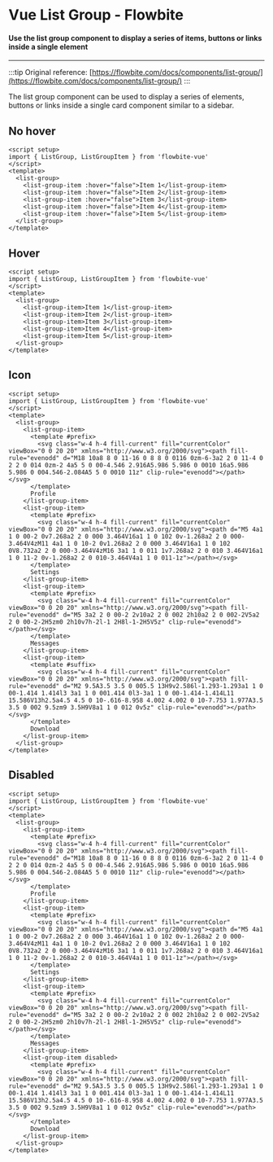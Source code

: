 <script setup>
import ListGroupExample from './listGroup/examples/ListGroupExample.vue'
import ListGroupHoverExample from './listGroup/examples/ListGroupHoverExample.vue'
import ListGroupHoverIconExample from './listGroup/examples/ListGroupHoverIconExample.vue'
import ListGroupHoverIconDisabledExample from './listGroup/examples/ListGroupHoverIconDisabledExample.vue'
</script>

# Vue List Group - Flowbite

#### Use the list group component to display a series of items, buttons or links inside a single element

---

:::tip
Original reference: [https://flowbite.com/docs/components/list-group/](https://flowbite.com/docs/components/list-group/)
:::

The list group component can be used to display a series of elements, buttons or links inside a single card component similar to a sidebar.

## No hover
```vue
<script setup>
import { ListGroup, ListGroupItem } from 'flowbite-vue'
</script>
<template>
  <list-group>
    <list-group-item :hover="false">Item 1</list-group-item>
    <list-group-item :hover="false">Item 2</list-group-item>
    <list-group-item :hover="false">Item 3</list-group-item>
    <list-group-item :hover="false">Item 4</list-group-item>
    <list-group-item :hover="false">Item 5</list-group-item>
  </list-group>
</template>
```

<ListGroupExample />

## Hover
```vue
<script setup>
import { ListGroup, ListGroupItem } from 'flowbite-vue'
</script>
<template>
  <list-group>
    <list-group-item>Item 1</list-group-item>
    <list-group-item>Item 2</list-group-item>
    <list-group-item>Item 3</list-group-item>
    <list-group-item>Item 4</list-group-item>
    <list-group-item>Item 5</list-group-item>
  </list-group>
</template>
```

<ListGroupHoverExample />

## Icon

```vue
<script setup>
import { ListGroup, ListGroupItem } from 'flowbite-vue'
</script>
<template>
  <list-group>
    <list-group-item>
      <template #prefix>
        <svg class="w-4 h-4 fill-current" fill="currentColor" viewBox="0 0 20 20" xmlns="http://www.w3.org/2000/svg"><path fill-rule="evenodd" d="M18 10a8 8 0 11-16 0 8 8 0 0116 0zm-6-3a2 2 0 11-4 0 2 2 0 014 0zm-2 4a5 5 0 00-4.546 2.916A5.986 5.986 0 0010 16a5.986 5.986 0 004.546-2.084A5 5 0 0010 11z" clip-rule="evenodd"></path></svg>
      </template>
      Profile
    </list-group-item>
    <list-group-item>
      <template #prefix>
        <svg class="w-4 h-4 fill-current" fill="currentColor" viewBox="0 0 20 20" xmlns="http://www.w3.org/2000/svg"><path d="M5 4a1 1 0 00-2 0v7.268a2 2 0 000 3.464V16a1 1 0 102 0v-1.268a2 2 0 000-3.464V4zM11 4a1 1 0 10-2 0v1.268a2 2 0 000 3.464V16a1 1 0 102 0V8.732a2 2 0 000-3.464V4zM16 3a1 1 0 011 1v7.268a2 2 0 010 3.464V16a1 1 0 11-2 0v-1.268a2 2 0 010-3.464V4a1 1 0 011-1z"></path></svg>
      </template>
      Settings
    </list-group-item>
    <list-group-item>
      <template #prefix>
        <svg class="w-4 h-4 fill-current" fill="currentColor" viewBox="0 0 20 20" xmlns="http://www.w3.org/2000/svg"><path fill-rule="evenodd" d="M5 3a2 2 0 00-2 2v10a2 2 0 002 2h10a2 2 0 002-2V5a2 2 0 00-2-2H5zm0 2h10v7h-2l-1 2H8l-1-2H5V5z" clip-rule="evenodd"></path></svg>
      </template>
      Messages
    </list-group-item>
    <list-group-item>
      <template #suffix>
        <svg class="w-4 h-4 fill-current" fill="currentColor" viewBox="0 0 20 20" xmlns="http://www.w3.org/2000/svg"><path fill-rule="evenodd" d="M2 9.5A3.5 3.5 0 005.5 13H9v2.586l-1.293-1.293a1 1 0 00-1.414 1.414l3 3a1 1 0 001.414 0l3-3a1 1 0 00-1.414-1.414L11 15.586V13h2.5a4.5 4.5 0 10-.616-8.958 4.002 4.002 0 10-7.753 1.977A3.5 3.5 0 002 9.5zm9 3.5H9V8a1 1 0 012 0v5z" clip-rule="evenodd"></path></svg>
      </template>
      Download
    </list-group-item>
  </list-group>
</template>
```

<ListGroupHoverIconExample />

## Disabled

```vue
<script setup>
import { ListGroup, ListGroupItem } from 'flowbite-vue'
</script>
<template>
  <list-group>
    <list-group-item>
      <template #prefix>
        <svg class="w-4 h-4 fill-current" fill="currentColor" viewBox="0 0 20 20" xmlns="http://www.w3.org/2000/svg"><path fill-rule="evenodd" d="M18 10a8 8 0 11-16 0 8 8 0 0116 0zm-6-3a2 2 0 11-4 0 2 2 0 014 0zm-2 4a5 5 0 00-4.546 2.916A5.986 5.986 0 0010 16a5.986 5.986 0 004.546-2.084A5 5 0 0010 11z" clip-rule="evenodd"></path></svg>
      </template>
      Profile
    </list-group-item>
    <list-group-item>
      <template #prefix>
        <svg class="w-4 h-4 fill-current" fill="currentColor" viewBox="0 0 20 20" xmlns="http://www.w3.org/2000/svg"><path d="M5 4a1 1 0 00-2 0v7.268a2 2 0 000 3.464V16a1 1 0 102 0v-1.268a2 2 0 000-3.464V4zM11 4a1 1 0 10-2 0v1.268a2 2 0 000 3.464V16a1 1 0 102 0V8.732a2 2 0 000-3.464V4zM16 3a1 1 0 011 1v7.268a2 2 0 010 3.464V16a1 1 0 11-2 0v-1.268a2 2 0 010-3.464V4a1 1 0 011-1z"></path></svg>
      </template>
      Settings
    </list-group-item>
    <list-group-item>
      <template #prefix>
        <svg class="w-4 h-4 fill-current" fill="currentColor" viewBox="0 0 20 20" xmlns="http://www.w3.org/2000/svg"><path fill-rule="evenodd" d="M5 3a2 2 0 00-2 2v10a2 2 0 002 2h10a2 2 0 002-2V5a2 2 0 00-2-2H5zm0 2h10v7h-2l-1 2H8l-1-2H5V5z" clip-rule="evenodd"></path></svg>
      </template>
      Messages
    </list-group-item>
    <list-group-item disabled>
      <template #prefix>
        <svg class="w-4 h-4 fill-current" fill="currentColor" viewBox="0 0 20 20" xmlns="http://www.w3.org/2000/svg"><path fill-rule="evenodd" d="M2 9.5A3.5 3.5 0 005.5 13H9v2.586l-1.293-1.293a1 1 0 00-1.414 1.414l3 3a1 1 0 001.414 0l3-3a1 1 0 00-1.414-1.414L11 15.586V13h2.5a4.5 4.5 0 10-.616-8.958 4.002 4.002 0 10-7.753 1.977A3.5 3.5 0 002 9.5zm9 3.5H9V8a1 1 0 012 0v5z" clip-rule="evenodd"></path></svg>
      </template>
      Download
    </list-group-item>
  </list-group>
</template>
```

<ListGroupHoverIconDisabledExample />

